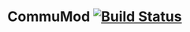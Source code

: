 CommuMod [![Build Status](https://travis-ci.org/KaminoCoding/CommuMod.svg)](https://travis-ci.org/KaminoCoding/CommuMod)
=====
